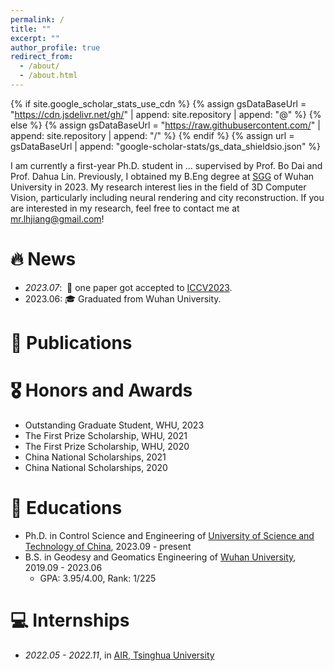 ```yaml
---
permalink: /
title: ""
excerpt: ""
author_profile: true
redirect_from: 
  - /about/
  - /about.html
---
```


{% if site.google_scholar_stats_use_cdn %}
{% assign gsDataBaseUrl = "https://cdn.jsdelivr.net/gh/" | append: site.repository | append: "@" %}
{% else %}
{% assign gsDataBaseUrl = "https://raw.githubusercontent.com/" | append: site.repository | append: "/" %}
{% endif %}
{% assign url = gsDataBaseUrl | append: "google-scholar-stats/gs_data_shieldsio.json" %}

<span class='anchor' id='about-me'></span>



I am currently a first-year Ph.D. student in ... supervised by Prof. Bo Dai and Prof. Dahua Lin. Previously, I obtained my B.Eng degree at [SGG](http://main.sgg.whu.edu.cn/) of Wuhan University in 2023. My research interest lies in the field of 3D Computer Vision, particularly including neural rendering and city reconstruction. If you are interested in my research, feel free to contact me at mr.lhjiang@gmail.com!


# 🔥 News
- *2023.07*: &nbsp;🎉 one paper got accepted to [ICCV2023](https://iccv2023.thecvf.com/). 
- 2023.06: 🎓 Graduated from Wuhan University.

# 📝 Publications 



# 🎖 Honors and Awards
- Outstanding Graduate Student, WHU, 2023
- The First Prize Scholarship, WHU, 2021
- The First Prize Scholarship, WHU, 2020
- China National Scholarships, 2021
- China National Scholarships, 2020

# 📖 Educations
- Ph.D. in Control Science and Engineering of [University of Science and Technology of China](https://www.ustc.edu.cn/), 2023.09 - present
- B.S. in Geodesy and Geomatics Engineering of [Wuhan University](https://www.whu.edu.cn/), 2019.09 - 2023.06
  - GPA: 3.95/4.00, Rank: 1/225


# 💻 Internships
- *2022.05 - 2022.11*, in [AIR, Tsinghua University](https://air.tsinghua.edu.cn/en/)